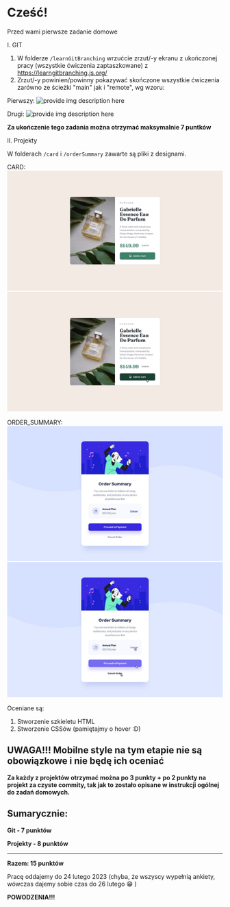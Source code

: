 #

# Cześć!

Przed wami pierwsze zadanie domowe

I. GIT

1. W folderze `/learnGitBranching` wrzućcie zrzut/-y ekranu z ukończonej pracy (wszystkie ćwiczenia zaptaszkowane) z https://learngitbranching.js.org/
2. Zrzut/-y powinien/powinny pokazywać skończone wszystkie ćwiczenia zarówno ze ścieżki "main" jak i "remote", wg wzoru:

Pierwszy:
![provide img description here](https://github.com/infoshareacademy/jfdzr11-homeworks/blob/main/homework-01/learnGitBranching/example.png)

Drugi:
![provide img description here](https://github.com/infoshareacademy/jfdzr11-homeworks/blob/main/homework-01/learnGitBranching/exampleRemote.png)

**Za ukończenie tego zadania można otrzymać maksymalnie 7 puntków**

II. Projekty

W folderach `/card` i `/orderSummary` zawarte są pliki z designami.

CARD:
![provide img description here](./card/design/desktop-design.jpg)
![provide img description here](./card/design/active-states.jpg)

ORDER_SUMMARY:
![provide img description here](./orderSummary/design/desktop-design.jpg)
![provide img description here](./orderSummary/design/active-states.jpg)

Oceniane są:

1. Stworzenie szkieletu HTML
2. Stworzenie CSSów (pamiętajmy o hover :D)

## UWAGA!!! Mobilne style na tym etapie nie są obowiązkowe i nie będę ich oceniać

**Za każdy z projektów otrzymać można po 3 punkty + po 2 punkty na projekt za czyste commity, tak jak to zostało opisane w instrukcji ogólnej do zadań domowych.**

## **Sumarycznie**:

**Git - 7 punktów**

**Projekty - 8 punktów**

---

**Razem: 15 punktów**

Pracę oddajemy do 24 lutego 2023 (chyba, że wszyscy wypełnią ankiety, wówczas dajemy sobie czas do 26 lutego 😁 )

**POWODZENIA!!!**
